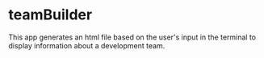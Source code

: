 # teamBuilder
This app generates an html file based on the user's input in the terminal to display information about a development team.
